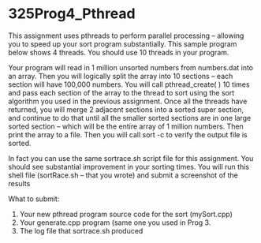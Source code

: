 # 325Prog4_Pthread
This assignment uses pthreads to perform parallel processing – allowing you to speed up your sort program
substantially. This sample program below shows 4 threads. You should use 10 threads in your program.

Your program will read in 1 million unsorted numbers from numbers.dat into an array. 
Then you will logically split the array into 10 sections – each section will have 100,000 numbers. 
You will call pthread_create( ) 10 times and pass each section of the array to the thread to sort using the sort algorithm you used in the previous assignment. 
Once all the threads have returned, you will merge 2 adjacent sections into a sorted super section,
and continue to do that until all the smaller sorted sections are in one large sorted section – which will be the entire array of 1 million numbers. 
Then print the array to a file. Then you will call sort -c to verify the output file is sorted.

In fact you can use the same sortrace.sh script file for this assignment. You should see substantial improvement in your sorting times.
You will run this shell file (sortRace.sh – that you wrote) and submit a screenshot of the results

What to submit:
1) Your new pthread program source code for the sort (mySort.cpp)
2) Your generate.cpp program (same one you used in Prog 3.
3) The log file that sortrace.sh produced
